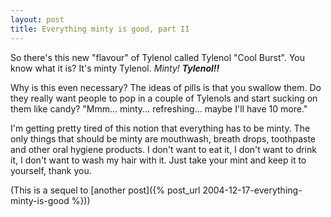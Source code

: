 ```yaml
---
layout: post
title: Everything minty is good, part II
---
```


So there's this new "flavour" of Tylenol called Tylenol "Cool Burst". You know what it is? It's minty Tylenol. _Minty!_ **_Tylenol!!_**  
  
Why is this even necessary? The ideas of pills is that you swallow them. Do they really want people to pop in a couple of Tylenols and start sucking on them like candy? "Mmm... minty... refreshing... maybe I'll have 10 more."  
  
I'm getting pretty tired of this notion that everything has to be minty. The only things that should be minty are mouthwash, breath drops, toothpaste and other oral hygiene products. I don't want to eat it, I don't want to drink it, I don't want to wash my hair with it. Just take your mint and keep it to yourself, thank you.  
  
(This is a sequel to [another post]({% post_url 2004-12-17-everything-minty-is-good %}))
